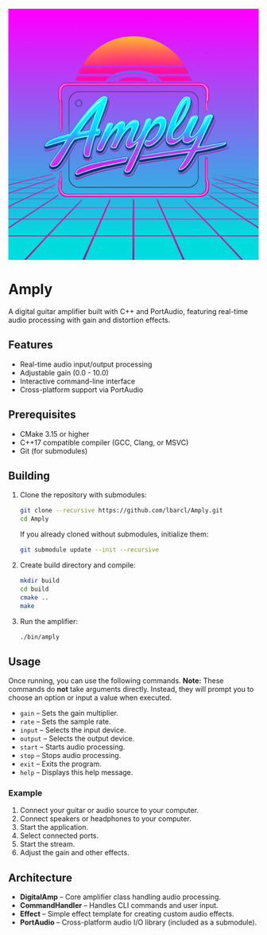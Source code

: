 ![AmplyLogo](https://github.com/lbarcl/Amply/blob/main/images/Amply.png)

# Amply

A digital guitar amplifier built with C++ and PortAudio, featuring real-time audio processing with gain and distortion effects.

## Features

- Real-time audio input/output processing
- Adjustable gain (0.0 - 10.0)
- Interactive command-line interface
- Cross-platform support via PortAudio

## Prerequisites

- CMake 3.15 or higher
- C++17 compatible compiler (GCC, Clang, or MSVC)
- Git (for submodules)

## Building

1. Clone the repository with submodules:
   ```bash
   git clone --recursive https://github.com/lbarcl/Amply.git
   cd Amply
   ```
   
   If you already cloned without submodules, initialize them:
   ```bash
   git submodule update --init --recursive
   ```

2. Create build directory and compile:
   ```bash
   mkdir build
   cd build
   cmake ..
   make
   ```

3. Run the amplifier:
   ```bash
   ./bin/amply
   ```

## Usage

Once running, you can use the following commands. **Note:** These commands do **not** take arguments directly. Instead, they will prompt you to choose an option or input a value when executed.

- `gain` – Sets the gain multiplier.
- `rate` – Sets the sample rate.
- `input` – Selects the input device.
- `output` – Selects the output device.
- `start` – Starts audio processing.
- `stop` – Stops audio processing.
- `exit` – Exits the program.
- `help` – Displays this help message.
  
### Example

1. Connect your guitar or audio source to your computer.
2. Connect speakers or headphones to your computer.
3. Start the application.
4. Select connected ports.
5. Start the stream.
6. Adjust the gain and other effects.

## Architecture

- **DigitalAmp** – Core amplifier class handling audio processing.
- **CommandHandler** – Handles CLI commands and user input.
- **Effect** – Simple effect template for creating custom audio effects.
- **PortAudio** – Cross-platform audio I/O library (included as a submodule).

